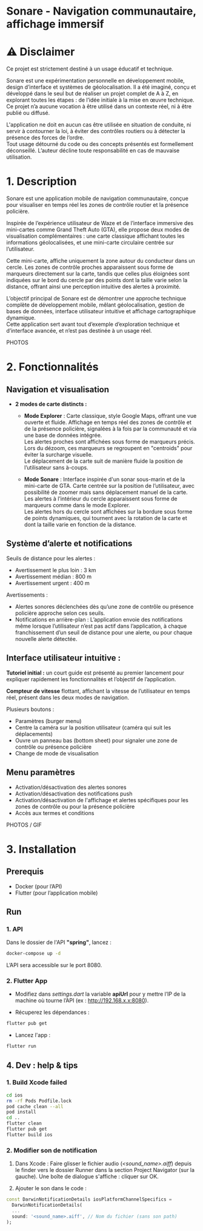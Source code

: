 # Sonare - Navigation communautaire, affichage immersif

# ⚠️ Disclaimer

Ce projet est strictement destiné à un usage éducatif et technique.  
  
Sonare est une expérimentation personnelle en développement mobile, design d’interface et systèmes de géolocalisation.
Il a été imaginé, conçu et développé dans le seul but de réaliser un projet complet de A à Z, en explorant toutes les étapes : de l’idée initiale à la mise en œuvre technique.  
Ce projet n’a aucune vocation à être utilisé dans un contexte réel, ni à être publié ou diffusé.  
  
L'application ne doit en aucun cas être utilisée en situation de conduite, ni servir à contourner la loi, à éviter des contrôles routiers ou à détecter la présence des forces de l’ordre.  
Tout usage détourné du code ou des concepts présentés est formellement déconseillé. L’auteur décline toute responsabilité en cas de mauvaise utilisation.  


# 1. Description

Sonare est une application mobile de navigation communautaire, conçue pour visualiser en temps réel les zones de contrôle routier et la présence policière.  
  
Inspirée de l’expérience utilisateur de Waze et de l’interface immersive des mini-cartes comme Grand Theft Auto (GTA), elle propose deux modes de visualisation complémentaires : une carte classique affichant toutes les informations géolocalisées, et une mini-carte circulaire centrée sur l’utilisateur.  
  
Cette mini-carte, affiche uniquement la zone autour du conducteur dans un cercle. Les zones de contrôle proches apparaissent sous forme de marqueurs directement sur la carte, tandis que celles plus éloignées sont indiquées sur le bord du cercle par des points dont la taille varie selon la distance, offrant ainsi une perception intuitive des alertes à proximité.  
  
L’objectif principal de Sonare est de démontrer une approche technique complète de développement mobile, mêlant géolocalisation, gestion de bases de données, interface utilisateur intuitive et affichage cartographique dynamique.  
Cette application sert avant tout d’exemple d’exploration technique et d’interface avancée, et n’est pas destinée à un usage réel.
  
PHOTOS

# 2. Fonctionnalités

## Navigation et visualisation

- **2 modes de carte distincts :**

  - **Mode Explorer** : Carte classique, style Google Maps, offrant une vue ouverte et fluide.
    Affichage en temps réel des zones de contrôle et de la présence policière, signalées à la fois par la communauté et via une base de données intégrée.  
    Les alertes proches sont affichées sous forme de marqueurs précis. Lors du dézoom, ces marqueurs se regroupent en "centroids" pour éviter la surcharge visuelle.  
    Le déplacement de la carte suit de manière fluide la position de l’utilisateur sans à-coups.


  - **Mode Sonare** : Interface inspirée d'un sonar sous-marin et de la mini-carte de GTA.
    Carte centrée sur la position de l’utilisateur, avec possibilité de zoomer mais sans déplacement manuel de la carte.  
    Les alertes à l’intérieur du cercle apparaissent sous forme de marqueurs comme dans le mode Explorer.  
    Les alertes hors du cercle sont affichées sur la bordure sous forme de points dynamiques, qui tournent avec la rotation de la carte et dont la taille varie en fonction de la distance.  

## Système d’alerte et notifications

Seuils de distance pour les alertes :
- Avertissement le plus loin : 3 km
- Avertissement médian : 800 m
- Avertissement urgent : 400 m

Avertissements :
- Alertes sonores déclenchées dès qu’une zone de contrôle ou présence policière approche selon ces seuils.
- Notifications en arrière-plan : L’application envoie des notifications même lorsque l’utilisateur n’est pas actif dans l’application, à chaque franchissement d’un seuil de distance pour une alerte, ou pour chaque nouvelle alerte détectée.

## Interface utilisateur intuitive :

**Tutoriel initial :** un court guide est présenté au premier lancement pour expliquer rapidement les fonctionnalités et l’objectif de l’application.  
  
**Compteur de vitesse** flottant, affichant la vitesse de l’utilisateur en temps réel, présent dans les deux modes de navigation.
  
Plusieurs boutons :
- Paramètres (burger menu)
- Centre la caméra sur la position utilisateur (caméra qui suit les déplacements)
- Ouvre un panneau bas (bottom sheet) pour signaler une zone de contrôle ou présence policière
- Change de mode de visualisation

## Menu paramètres

- Activation/désactivation des alertes sonores
- Activation/désactivation des notifications push
- Activation/désactivation de l'affichage et alertes spécifiques pour les zones de contrôle ou pour la présence policière
- Accès aux termes et conditions

  
PHOTOS / GIF

# 3. Installation

## Prerequis

- Docker (pour l’API)
- Flutter (pour l’application mobile)

## Run

### 1. API

Dans le dossier de l'API **"spring"**, lancez :
```bash
docker-compose up -d
```
L’API sera accessible sur le port 8080.

### 2. Flutter App

- Modifiez dans *settings.dart* la variable **apiUrl** pour y mettre l’IP de la machine où tourne l’API (ex : http://192.168.x.x:8080).

- Récuperez les dépendances :
```bash
flutter pub get
```
- Lancez l'app :
```bash
flutter run
```

## 4. Dev : help & tips

### 1. Build Xcode failed

```bash
cd ios
rm -rf Pods Podfile.lock
pod cache clean --all
pod install
cd ..
flutter clean
flutter pub get
flutter build ios
```

### 2. Modifier son de notification

1. Dans Xcode :
Faire glisser le fichier audio (*<sound_name>.aiff*) depuis le finder vers le dossier Runner dans la section Project Navigator (sur la gauche).
Une boîte de dialogue s'affiche : cliquer sur OK.

2. Ajouter le son dans le code :
```dart
const DarwinNotificationDetails iosPlatformChannelSpecifics =
  DarwinNotificationDetails(
  ...
  sound: '<sound_name>.aiff', // Nom du fichier (sans son path)
);
```